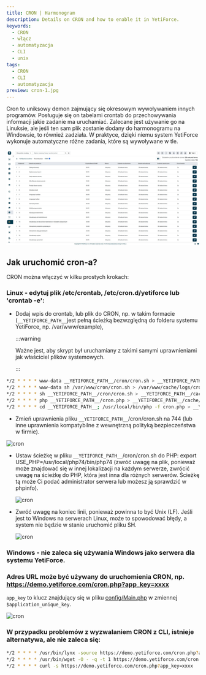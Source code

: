 ```yaml
---
title: CRON | Harmonogram
description: Details on CRON and how to enable it in YetiForce.
keywords:
  - CRON
  - włącz
  - automatyzacja
  - CLI
  - unix
tags:
  - CRON
  - CLI
  - automatyzacja
preview: cron-1.jpg
---
```


Cron to uniksowy demon zajmujący się okresowym wywoływaniem innych programów. Posługuje się on tabelami crontab do przechowywania informacji jakie zadanie ma uruchamiać. Zalecane jest używanie go na Linuksie, ale jeśli ten sam plik zostanie dodany do harmonogramu na Windowsie, to również zadziała. W praktyce, dzięki niemu system YetiForce wykonuje automatyczne różne zadania, które są wywoływane w tle.

![cron](cron-1.jpg)

## Jak uruchomić cron-a?

CRON można włączyć w kilku prostych krokach:

### Linux - edytuj plik /etc/crontab, /etc/cron.d/yetiforce lub 'crontab -e':

- Dodaj wpis do crontab, lub plik do CRON, np. w takim formacie (`__YETIFORCE_PATH__`jest pełną ścieżką bezwzględną do folderu systemu YetiForce, np. /var/www/example),

  :::warning

  Ważne jest, aby skrypt był uruchamiany z takimi samymi uprawnieniami jak właściciel plików systemowych.

  :::

```bash
*/2 * * * * www-data __YETIFORCE_PATH__/cron/cron.sh > __YETIFORCE_PATH__/cache/logs/cron.log 2>&1
*/2 * * * * www-data sh /var/www/cron/cron.sh > /var/www/cache/logs/cron.log 2>&1
*/2 * * * * sh __YETIFORCE_PATH__/cron/cron.sh > __YETIFORCE_PATH__/cache/logs/cron.log 2>&1
*/2 * * * * php __YETIFORCE_PATH__/cron.php > __YETIFORCE_PATH__/cache/logs/cron.log 2>&1
*/2 * * * * cd __YETIFORCE_PATH__; /usr/local/bin/php -f cron.php > __YETIFORCE_PATH__/cache/logs/cron.log 2>&1
```

- Zmień uprawnienia pliku `__YETIFORCE_PATH__`/cron/cron.sh na 744 (lub inne uprawnienia kompatybilne z wewnętrzną polityką bezpieczeństwa w firmie).

![cron](cron-2.png)

- Ustaw ścieżkę w pliku `__YETIFORCE_PATH__`/cron/cron.sh do PHP: export USE_PHP=/usr/local/php74/bin/php74 (zwróć uwagę na plik, ponieważ może znajdować się w innej lokalizacji na każdym serwerze, zwrócić uwagę na ścieżkę do PHP, która jest inna dla różnych serwerów. Ścieżkę tą może Ci podać administrator serwera lub możesz ją sprawdzić w phpinfo).

  ![cron](cron-3.png)

- Zwróć uwagę na koniec linii, ponieważ powinna to być Unix (LF). Jeśli jest to Windows na serwerach Linux, może to spowodować błędy, a system nie będzie w stanie uruchomić pliku SH.

  ![cron](cron-4.png)

### Windows - nie zaleca się używania Windows jako serwera dla systemu YetiForce.

### Adres URL może być używany do uruchomienia CRON, np. https://demo.yetiforce.com/cron.php?app_key=xxxx

`app_key` to klucz znajdujący się w pliku [config/Main.php](https://doc.yetiforce.com/code/classes/Config-Main.html#property_application_unique_key) w zmiennej `$application_unique_key`.

![cron](cron-5.png)

### W przypadku problemów z wyzwalaniem CRON z CLI, istnieje alternatywa, ale nie zaleca się:

```bash
*/2 * * * * /usr/bin/lynx -source https://demo.yetiforce.com/cron.php?app_key=xxxx
*/2 * * * * /usr/bin/wget -O - -q -t 1 https://demo.yetiforce.com/cron.php?app_key=xxxx
*/2 * * * * curl -s https://demo.yetiforce.com/cron.php?app_key=xxxx
```
